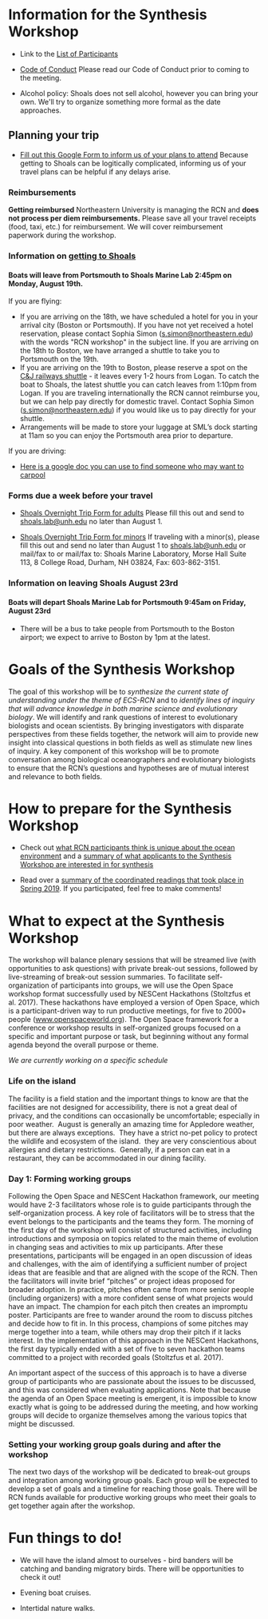 # Information for the Synthesis Workshop


* Link to the [List of Participants](participant_list.csv)

* [Code of Conduct](code_conduct.md) Please read our Code of Conduct prior to coming to the meeting. 

* Alcohol policy: Shoals does not sell alcohol, however you can bring your own. We'll try to organize something more formal as the date approaches.


## Planning your trip

* [Fill out this Google Form to inform us of your plans to attend](https://docs.google.com/forms/d/e/1FAIpQLSc94p1QnjrFbVjWTch454LbhIfDDplVDi7bE8UC8Emzep2WuQ/viewform) Because getting to Shoals can be logitically complicated, informing us of your travel plans can be helpful if any delays arise.

### Reimbursements

**Getting reimbursed** Northeastern University is managing the RCN and **does not process per diem reimbursements.** Please save all your travel receipts (food, taxi, etc.) for reimbursement. We will cover reimbursement paperwork during the workshop.

### Information on [getting to Shoals](https://www.shoalsmarinelaboratory.org/getting-shoals)
  
#### Boats will leave from Portsmouth to Shoals Marine Lab 2:45pm on Monday, August 19th. ####

If you are flying:
 * If you are arriving on the 18th, we have scheduled a hotel for you in your arrival city (Boston or Portsmouth). If you have not yet received a hotel reservation, please contact Sophia Simon (s.simon@northeastern.edu) with the words "RCN workshop" in the subject line. If you are arriving on the 18th to Boston, we have arranged a shuttle to take you to Portsmouth on the 19th.
  * If you are arriving on the 19th to Boston, please reserve a spot on the [C&J railways shuttle](https://www.ridecj.com/schedules/view-schedules/?departure=951&arrival=949&departuredate=2019-08-19) - it leaves every 1-2 hours from Logan. To catch the boat to Shoals, the latest shuttle you can catch leaves from 1:10pm from Logan. If you are traveling internationally the RCN cannot reimburse you, but we can help pay directly for domestic travel. Contact Sophia Simon (s.simon@northeastern.edu) if you would like us to pay directly for your shuttle.
 * Arrangements will be made to store your luggage at SML’s dock starting at 11am so you can enjoy the Portsmouth area prior to departure.

If you are driving:
 * [Here is a google doc you can use to find someone who may want to carpool](https://docs.google.com/document/d/1Ak_Ef5sC9RreQUyZvKUTi9MR_KK_4tQyj1ES7FATZZA/edit)
  
### Forms due a week before your travel

* [Shoals Overnight Trip Form for adults](https://www.shoalsmarinelaboratory.org/sites/shoalsmarinelaboratory.org/files/media/pdf/VisitorForms/ada_sml2016_overnighter_forms_adult.pdf) Please fill this out and send to shoals.lab@unh.edu no later than August 1.

* [Shoals Overnight Trip Form for minors](https://www.shoalsmarinelaboratory.org/sites/shoalsmarinelaboratory.org/files/media/pdf/VisitorForms/ada_sml2016_minors_overnighter_forms.pdf) If traveling with a minor(s), please fill this out and send no later than August 1 to shoals.lab@unh.edu or mail/fax to or mail/fax to: Shoals Marine Laboratory, Morse Hall Suite 113, 8 College Road, Durham, NH 03824, Fax: 603-862-3151.

### Information on leaving Shoals August 23rd
 
#### Boats will depart Shoals Marine Lab for Portsmouth 9:45am on Friday, August 23rd ####
 * There will be a bus to take people from Portsmouth to the Boston airport; we expect to arrive to Boston by 1pm at the latest.

 # Goals of the Synthesis Workshop
 
 The goal of this workshop will be to _synthesize the current state of understanding under the theme of ECS-RCN_ and to _identify lines of inquiry that will advance knowledge in both marine science and evolutionary biology_. We will identify and rank questions of interest to evolutionary biologists and ocean scientists. By bringing investigators with disparate perspectives from these fields together, the network will aim to provide new insight into classical questions in both fields as well as stimulate new lines of inquiry. A key component of this workshop will be to promote conversation among biological oceanographers and evolutionary biologists to ensure that the RCN’s questions and hypotheses are of mutual interest and relevance to both fields. 
  
 # How to prepare for the Synthesis Workshop

 * Check out [what RCN participants think is unique about the ocean environment](1-What_our_members_want.pdf) and a [summary of what applicants to the Synthesis Workshop are interested in for synthesis](3-What_Applicants_for_the_RCN-ECS_Synthesis_workshop_are_interested_in_for_synthesis.pdf)
 
 * Read over a [summary of the coordinated readings that took place in Spring 2019](https://docs.google.com/document/d/1mm59PzvU5oK-tsfY-fuNsoNFRIrM40vipt1pGLuJfrg/edit?ts=5cd98060). If you participated, feel free to make comments!
 
 # What to expect at the Synthesis Workshop
 
The workshop will balance plenary sessions that will be streamed live (with opportunities to ask questions) with private break-out sessions, followed by live-streaming of break-out session summaries. To facilitate self-organization of participants into groups, we will use the Open Space workshop format successfully used by NESCent Hackathons (Stoltzfus et al. 2017). These hackathons have employed a version of Open Space, which is a participant-driven way to run productive meetings, for five to 2000+ people (www.openspaceworld.org). The Open Space framework for a conference or workshop results in self-organized groups focused on a specific and important purpose or task, but beginning without any formal agenda beyond the overall purpose or theme. 

_We are currently working on a specific schedule_

### Life on the island

The facility is a field station and the important things to know are that the facilities are not designed for accessibility, there is not a great deal of privacy, and the conditions can occasionally be uncomfortable; especially in poor weather.  August is generally an amazing time for Appledore weather, but there are always exceptions.  They have a strict no-pet policy to protect the wildlife and ecosystem of the island.  they are very conscientious about allergies and dietary restrictions.  Generally, if a person can eat in a restaurant, they can be accommodated in our dining facility.

### Day 1: Forming working groups

Following the Open Space and NESCent Hackathon framework, our meeting would have 2-3 facilitators whose role is to guide participants through the self-organization process. A key role of facilitators will be to stress that the event belongs to the participants and the teams they form. The morning of the first day of the workshop will consist of structured activities, including introductions and symposia on topics related to the main theme of evolution in changing seas and activities to mix up participants. After these presentations, participants will be engaged in an open discussion of ideas and challenges, with the aim of identifying a sufficient number of project ideas that are feasible and that are aligned with the scope of the RCN. Then the facilitators will invite brief “pitches” or project ideas proposed for broader adoption. In practice, pitches often came from more senior people (including organizers) with a more confident sense of what projects would have an impact. The champion for each pitch then creates an impromptu poster. Participants are free to wander around the room to discuss pitches and decide how to fit in. In this process, champions of some pitches may merge together into a team, while others may drop their pitch if it lacks interest. In the implementation of this approach in the NESCent Hackathons, the first day typically ended with a set of five to seven hackathon teams committed to a project with recorded goals (Stoltzfus et al. 2017). 

An important aspect of the success of this approach is to have a diverse group of participants who are passionate about the issues to be discussed, and this was considered when evaluating applications. Note that because the agenda of an Open Space meeting is emergent, it is impossible to know exactly what is going to be addressed during the meeting, and how working groups will decide to organize themselves among the various topics that might be discussed.

### Setting your working group goals during and after the workshop

The next two days of the workshop will be dedicated to break-out groups and integration among working group goals. Each group will be expected to develop a set of goals and a timeline for reaching those goals. There will be RCN funds available for productive working groups who meet their goals to get together again after the workshop.

# Fun things to do!

* We will have the island almost to ourselves - bird banders will be catching and banding migratory birds. There will be opportunities to check it out!

* Evening boat cruises.

* Intertidal nature walks.
